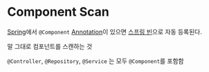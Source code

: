# Component Scan
[Spring](Spring/Feature_Of_Spring/Spring.md)에서 `@Component` [Annotation](Annotation)이 있으면 [스프링 빈](Spring_Bean.md)으로 자동 등록된다.

말 그대로 컴포넌트를 스캔하는 것

`@Controller`, `@Repository`, `@Service` 는 모두 `@Component`를 포함함